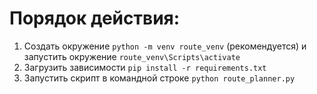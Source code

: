 # Порядок действия:

1. Создать окружение `python -m venv route_venv` (рекомендуется) и запустить окружение `route_venv\Scripts\activate`
2. Загрузить зависимости `pip install -r requirements.txt`
3. Запустить скрипт в командной строке `python route_planner.py`
